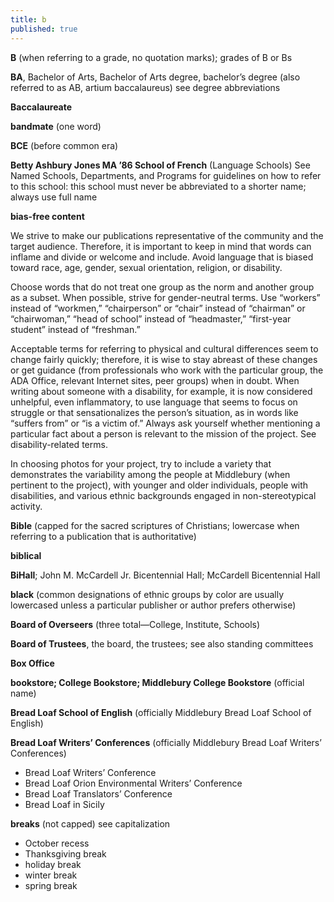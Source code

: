 ```yaml
---
title: b
published: true
---
```


**B** (when referring to a grade, no quotation marks); grades of B or Bs 

**BA**, Bachelor of Arts, Bachelor of Arts degree, bachelor’s degree (also referred to as AB, artium baccalaureus) see degree abbreviations

**Baccalaureate**          

**bandmate** (one word)

**BCE** (before common era)

**Betty Ashbury Jones MA ’86 School of French** (Language Schools) See Named Schools, Departments, and Programs for guidelines on how to refer to this school: this school must never be abbreviated to a shorter name; always use full name

**bias-free content**

We strive to make our publications representative of the community and the target audience. Therefore, it is important to keep in mind that words can inflame and divide or welcome and include. Avoid language that is biased toward race, age, gender, sexual orientation, religion, or disability.

Choose words that do not treat one group as the norm and another group as a subset. When possible, strive for gender-neutral terms. Use “workers” instead of “workmen,” “chairperson” or “chair” instead of “chairman” or “chairwoman,” “head of school” instead of “headmaster,” “first-year student” instead of “freshman.”

Acceptable terms for referring to physical and cultural differences seem to change fairly quickly; therefore, it is wise to stay abreast of these changes or get guidance (from professionals who work with the particular group, the ADA Office, relevant Internet sites, peer groups) when in doubt. When writing about someone with a disability, for example, it is now considered unhelpful, even inflammatory, to use language that seems to focus on struggle or that sensationalizes the person’s situation, as in words like “suffers from” or “is a victim of.” Always ask yourself whether mentioning a particular fact about a person is relevant to the mission of the project. See disability-related terms.

In choosing photos for your project, try to include a variety that demonstrates the variability among the people at Middlebury (when pertinent to the project), with younger and older individuals, people with disabilities, and various ethnic backgrounds engaged in non-stereotypical activity. 

**Bible** (capped for the sacred scriptures of Christians; lowercase when referring to a publication that is authoritative)

**biblical**

**BiHall**; John M. McCardell Jr. Bicentennial Hall; McCardell Bicentennial Hall

**black** (common designations of ethnic groups by color are usually lowercased unless a particular publisher or author prefers otherwise)

**Board of Overseers** (three total—College, Institute, Schools)

**Board of Trustees**, the board, the trustees; see also standing committees

**Box Office**

**bookstore; College Bookstore; Middlebury College Bookstore** (official name)

**Bread Loaf School of English** (officially Middlebury Bread Loaf School of English)

**Bread Loaf Writers’ Conferences** (officially Middlebury Bread Loaf Writers’ Conferences)

* Bread Loaf Writers’ Conference
* Bread Loaf Orion Environmental Writers’ Conference
* Bread Loaf Translators’ Conference
* Bread Loaf in Sicily

**breaks** (not capped) see capitalization

* October recess  
* Thanksgiving break  
* holiday break  
* winter break  
* spring break
